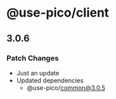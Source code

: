 # @use-pico/client

## 3.0.6

### Patch Changes

- Just an update
- Updated dependencies
  - @use-pico/common@3.0.5
